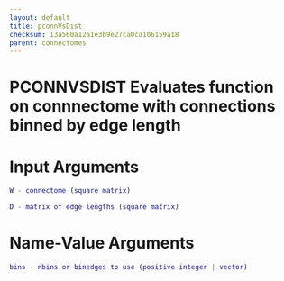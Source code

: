 ```yaml
---
layout: default
title: pconnVsDist
checksum: 13a560a12a1e3b9e27ca0ca106159a18
parent: connectomes
---
```



 
# PCONNVSDIST Evaluates function on connnectome with connections binned by edge length
 
# Input Arguments
```matlab
W - connectome (square matrix)
```
```matlab
D - matrix of edge lengths (square matrix)
```
 
# Name-Value Arguments
```matlab
bins - nbins or binedges to use (positive integer | vector)
```
